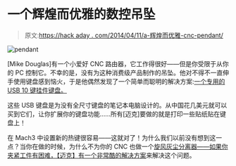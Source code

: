 # 一个辉煌而优雅的数控吊坠

> 原文:[https://hack aday . com/2014/04/11/a-辉煌而优雅-cnc-pendant/](https://hackaday.com/2014/04/11/a-brilliant-and-elegant-cnc-pendant/)

![pendant](../Images/4614857afb1f62a980e0ee0423f9d9c4.png)

[Mike Douglas]有一个小爱好 CNC 路由器，它工作得很好——但是你受限于从你的 PC 控制它。不幸的是，没有为这种消费级产品制作的吊坠。他对不得不一直伸手使用键盘感到恼火，于是他偶然发现了一个简单而聪明的解决方案:[一个专用的 USB 10 键挂件键盘。](http://dbugslife.blogspot.ca/2014/04/poor-mans-mach3-pendant.html)

这些 USB 键盘是为没有全尺寸键盘的笔记本电脑设计的。从中国花几美元就可以买到它们，让你扩展你的键盘功能……所有[迈克]要做的就是打印一些贴纸贴在键盘上！

在 Mach3 中设置新的热键很容易——这就对了！为什么我们以前没有想到这一点？当你在做的时候，为什么不为你的 CNC 也做一个[旋风灰尘分离器——如果你夹紧工件有困难，【迈克】有](http://hackaday.com/2014/03/23/diy-cnc-dust-collection-really-sucks/)[一个非常酷的解决方案](http://hackaday.com/2014/03/15/a-different-kind-of-cnc-workpiece-clamp/)来解决这个问题。